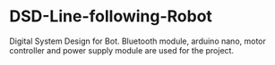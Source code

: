# DSD-Line-following-Robot
Digital System Design for Bot. 
Bluetooth module, arduino nano, motor controller and power supply module are used for the project.

